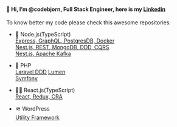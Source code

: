 #### 👋 Hi, I’m @codebjorn, Full Stack Engineer, here is my [Linkedin](https://www.linkedin.com/in/dorin-lazar-01943417b/)

To know better my code please check this awesome repositories:

- 🚀 Node.js(TypeScript)  
  [Express, GraphQL, PostgresDB, Docker](https://github.com/codebjorn/express-graphql-example)  
  [Nest.js, REST, MongoDB, DDD, CQRS](https://github.com/codebjorn/nestjs-ddd-cqrs)    
  [Nest.js, Apache Kafka](https://github.com/codebjorn/nest-kafka)

- 🤖 PHP  
  [Laravel DDD](https://github.com/codebjorn/laravel-ddd)
  [Lumen](https://github.com/codebjorn/lumen-8-example)   
  [Symfony](https://github.com/codebjorn/symfony-5-example) 

- 👩‍🚀 React.js(TypeScript)  
  [React, Redux, CRA](https://github.com/codebjorn/typescript-redux-react)  

- 🪖 WordPress  
  [Utility Framework](https://github.com/codebjorn/mjolnir)   

<!---
codebjorn/codebjorn is a ✨ special ✨ repository because its `README.md` (this file) appears on your GitHub profile.
You can click the Preview link to take a look at your changes.
--->
